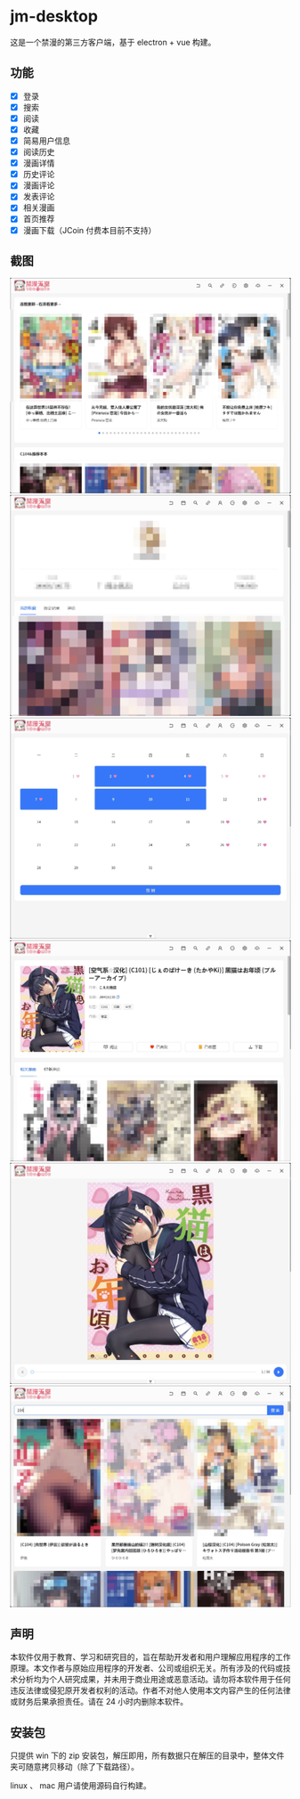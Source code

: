 # jm-desktop

这是一个禁漫的第三方客户端，基于 electron + vue 构建。

## 功能

- [x] 登录
- [x] 搜索
- [x] 阅读
- [x] 收藏
- [x] 简易用户信息
- [x] 阅读历史
- [x] 漫画详情
- [x] 历史评论
- [x] 漫画评论
- [x] 发表评论
- [x] 相关漫画
- [x] 首页推荐
- [x] 漫画下载（JCoin 付费本目前不支持）

## 截图

![首页](./readme-assets/首页.png)
![个人中心](./readme-assets/个人中心.png)
![签到](./readme-assets/签到.png)
![详情](./readme-assets/详情.png)
![阅读](./readme-assets/阅读.png)
![搜索](./readme-assets/搜索.png)

## 声明

本软件仅用于教育、学习和研究目的，旨在帮助开发者和用户理解应用程序的工作原理。本文作者与原始应用程序的开发者、公司或组织无关。所有涉及的代码或技术分析均为个人研究成果，并未用于商业用途或恶意活动。请勿将本软件用于任何违反法律或侵犯原开发者权利的活动。作者不对他人使用本文内容产生的任何法律或财务后果承担责任。请在 24 小时内删除本软件。

## 安装包

只提供 win 下的 zip 安装包，解压即用，所有数据只在解压的目录中，整体文件夹可随意拷贝移动（除了下载路径）。

linux 、 mac 用户请使用源码自行构建。